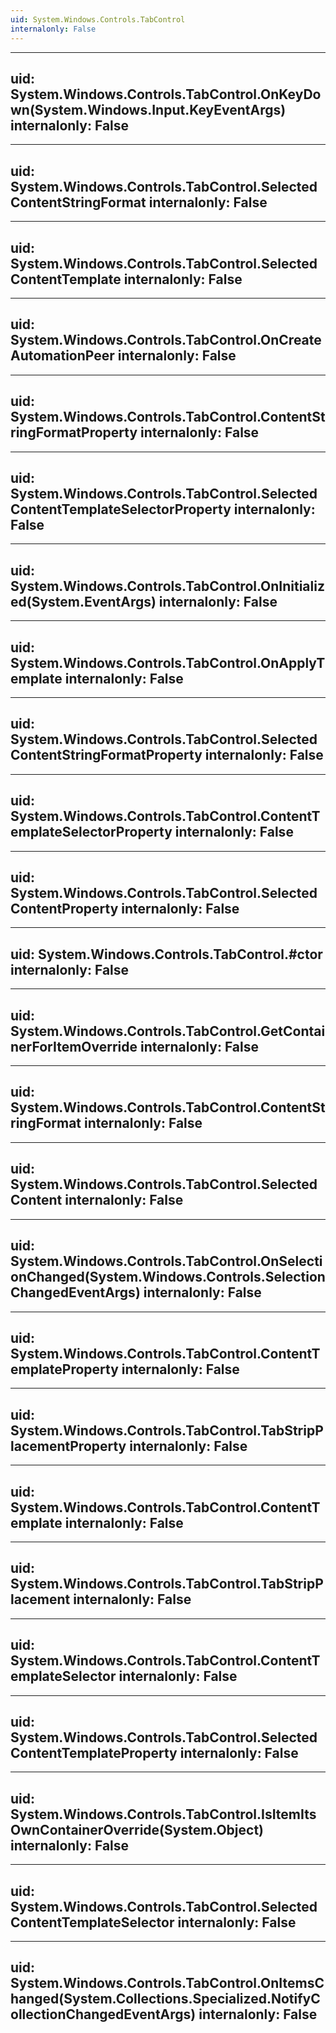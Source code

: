```yaml
---
uid: System.Windows.Controls.TabControl
internalonly: False
---
```


---
uid: System.Windows.Controls.TabControl.OnKeyDown(System.Windows.Input.KeyEventArgs)
internalonly: False
---

---
uid: System.Windows.Controls.TabControl.SelectedContentStringFormat
internalonly: False
---

---
uid: System.Windows.Controls.TabControl.SelectedContentTemplate
internalonly: False
---

---
uid: System.Windows.Controls.TabControl.OnCreateAutomationPeer
internalonly: False
---

---
uid: System.Windows.Controls.TabControl.ContentStringFormatProperty
internalonly: False
---

---
uid: System.Windows.Controls.TabControl.SelectedContentTemplateSelectorProperty
internalonly: False
---

---
uid: System.Windows.Controls.TabControl.OnInitialized(System.EventArgs)
internalonly: False
---

---
uid: System.Windows.Controls.TabControl.OnApplyTemplate
internalonly: False
---

---
uid: System.Windows.Controls.TabControl.SelectedContentStringFormatProperty
internalonly: False
---

---
uid: System.Windows.Controls.TabControl.ContentTemplateSelectorProperty
internalonly: False
---

---
uid: System.Windows.Controls.TabControl.SelectedContentProperty
internalonly: False
---

---
uid: System.Windows.Controls.TabControl.#ctor
internalonly: False
---

---
uid: System.Windows.Controls.TabControl.GetContainerForItemOverride
internalonly: False
---

---
uid: System.Windows.Controls.TabControl.ContentStringFormat
internalonly: False
---

---
uid: System.Windows.Controls.TabControl.SelectedContent
internalonly: False
---

---
uid: System.Windows.Controls.TabControl.OnSelectionChanged(System.Windows.Controls.SelectionChangedEventArgs)
internalonly: False
---

---
uid: System.Windows.Controls.TabControl.ContentTemplateProperty
internalonly: False
---

---
uid: System.Windows.Controls.TabControl.TabStripPlacementProperty
internalonly: False
---

---
uid: System.Windows.Controls.TabControl.ContentTemplate
internalonly: False
---

---
uid: System.Windows.Controls.TabControl.TabStripPlacement
internalonly: False
---

---
uid: System.Windows.Controls.TabControl.ContentTemplateSelector
internalonly: False
---

---
uid: System.Windows.Controls.TabControl.SelectedContentTemplateProperty
internalonly: False
---

---
uid: System.Windows.Controls.TabControl.IsItemItsOwnContainerOverride(System.Object)
internalonly: False
---

---
uid: System.Windows.Controls.TabControl.SelectedContentTemplateSelector
internalonly: False
---

---
uid: System.Windows.Controls.TabControl.OnItemsChanged(System.Collections.Specialized.NotifyCollectionChangedEventArgs)
internalonly: False
---
